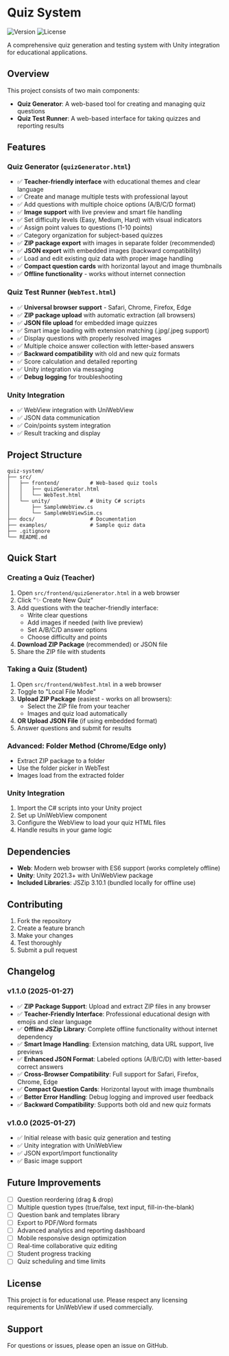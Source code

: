 # Quiz System

![Version](https://img.shields.io/badge/version-1.1.0-blue.svg)
![License](https://img.shields.io/badge/license-MIT-green.svg)

A comprehensive quiz generation and testing system with Unity integration for educational applications.

## Overview

This project consists of two main components:
- **Quiz Generator**: A web-based tool for creating and managing quiz questions
- **Quiz Test Runner**: A web-based interface for taking quizzes and reporting results

## Features

### Quiz Generator (`quizGenerator.html`)
- ✅ **Teacher-friendly interface** with educational themes and clear language
- ✅ Create and manage multiple tests with professional layout
- ✅ Add questions with multiple choice options (A/B/C/D format)
- ✅ **Image support** with live preview and smart file handling
- ✅ Set difficulty levels (Easy, Medium, Hard) with visual indicators
- ✅ Assign point values to questions (1-10 points)
- ✅ Category organization for subject-based quizzes
- ✅ **ZIP package export** with images in separate folder (recommended)
- ✅ **JSON export** with embedded images (backward compatibility)
- ✅ Load and edit existing quiz data with proper image handling
- ✅ **Compact question cards** with horizontal layout and image thumbnails
- ✅ **Offline functionality** - works without internet connection

### Quiz Test Runner (`WebTest.html`)
- ✅ **Universal browser support** - Safari, Chrome, Firefox, Edge
- ✅ **ZIP package upload** with automatic extraction (all browsers)
- ✅ **JSON file upload** for embedded image quizzes
- ✅ Smart image loading with extension matching (.jpg/.jpeg support)
- ✅ Display questions with properly resolved images
- ✅ Multiple choice answer collection with letter-based answers
- ✅ **Backward compatibility** with old and new quiz formats
- ✅ Score calculation and detailed reporting
- ✅ Unity integration via messaging
- ✅ **Debug logging** for troubleshooting

### Unity Integration
- ✅ WebView integration with UniWebView
- ✅ JSON data communication
- ✅ Coin/points system integration
- ✅ Result tracking and display

## Project Structure

```
quiz-system/
├── src/
│   ├── frontend/          # Web-based quiz tools
│   │   ├── quizGenerator.html
│   │   └── WebTest.html
│   └── unity/             # Unity C# scripts
│       ├── SampleWebView.cs
│       └── SampleWebViewSim.cs
├── docs/                  # Documentation
├── examples/              # Sample quiz data
├── .gitignore
└── README.md
```

## Quick Start

### Creating a Quiz (Teacher)
1. Open `src/frontend/quizGenerator.html` in a web browser
2. Click "✨ Create New Quiz"
3. Add questions with the teacher-friendly interface:
   - Write clear questions
   - Add images if needed (with live preview)
   - Set A/B/C/D answer options
   - Choose difficulty and points
4. **Download ZIP Package** (recommended) or JSON file
5. Share the ZIP file with students

### Taking a Quiz (Student)
1. Open `src/frontend/WebTest.html` in a web browser
2. Toggle to "Local File Mode"
3. **Upload ZIP Package** (easiest - works on all browsers):
   - Select the ZIP file from your teacher
   - Images and quiz load automatically
4. **OR Upload JSON File** (if using embedded format)
5. Answer questions and submit for results

### Advanced: Folder Method (Chrome/Edge only)
- Extract ZIP package to a folder
- Use the folder picker in WebTest
- Images load from the extracted folder

### Unity Integration
1. Import the C# scripts into your Unity project
2. Set up UniWebView component
3. Configure the WebView to load your quiz HTML files
4. Handle results in your game logic

## Dependencies

- **Web**: Modern web browser with ES6 support (works completely offline)
- **Unity**: Unity 2021.3+ with UniWebView package
- **Included Libraries**: JSZip 3.10.1 (bundled locally for offline use)

## Contributing

1. Fork the repository
2. Create a feature branch
3. Make your changes
4. Test thoroughly
5. Submit a pull request

## Changelog

### v1.1.0 (2025-01-27)
- ✅ **ZIP Package Support**: Upload and extract ZIP files in any browser
- ✅ **Teacher-Friendly Interface**: Professional educational design with emojis and clear language
- ✅ **Offline JSZip Library**: Complete offline functionality without internet dependency
- ✅ **Smart Image Handling**: Extension matching, data URL support, live previews
- ✅ **Enhanced JSON Format**: Labeled options (A/B/C/D) with letter-based correct answers
- ✅ **Cross-Browser Compatibility**: Full support for Safari, Firefox, Chrome, Edge
- ✅ **Compact Question Cards**: Horizontal layout with image thumbnails
- ✅ **Better Error Handling**: Debug logging and improved user feedback
- ✅ **Backward Compatibility**: Supports both old and new quiz formats

### v1.0.0 (2025-01-27)
- ✅ Initial release with basic quiz generation and testing
- ✅ Unity integration with UniWebView
- ✅ JSON export/import functionality
- ✅ Basic image support

## Future Improvements

- [ ] Question reordering (drag & drop)
- [ ] Multiple question types (true/false, text input, fill-in-the-blank)
- [ ] Question bank and templates library
- [ ] Export to PDF/Word formats
- [ ] Advanced analytics and reporting dashboard
- [ ] Mobile responsive design optimization
- [ ] Real-time collaborative quiz editing
- [ ] Student progress tracking
- [ ] Quiz scheduling and time limits

## License

This project is for educational use. Please respect any licensing requirements for UniWebView if used commercially.

## Support

For questions or issues, please open an issue on GitHub.